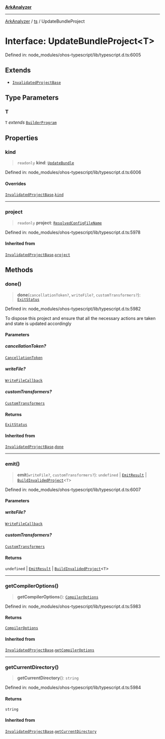 [**ArkAnalyzer**](../../../../README.md)

***

[ArkAnalyzer](../../../../globals.md) / [ts](../README.md) / UpdateBundleProject

# Interface: UpdateBundleProject\<T\>

Defined in: node\_modules/ohos-typescript/lib/typescript.d.ts:6005

## Extends

- [`InvalidatedProjectBase`](InvalidatedProjectBase.md)

## Type Parameters

### T

`T` *extends* [`BuilderProgram`](BuilderProgram.md)

## Properties

### kind

> `readonly` **kind**: [`UpdateBundle`](../enumerations/InvalidatedProjectKind.md#updatebundle)

Defined in: node\_modules/ohos-typescript/lib/typescript.d.ts:6006

#### Overrides

[`InvalidatedProjectBase`](InvalidatedProjectBase.md).[`kind`](InvalidatedProjectBase.md#kind)

***

### project

> `readonly` **project**: [`ResolvedConfigFileName`](../type-aliases/ResolvedConfigFileName.md)

Defined in: node\_modules/ohos-typescript/lib/typescript.d.ts:5978

#### Inherited from

[`InvalidatedProjectBase`](InvalidatedProjectBase.md).[`project`](InvalidatedProjectBase.md#project)

## Methods

### done()

> **done**(`cancellationToken?`, `writeFile?`, `customTransformers?`): [`ExitStatus`](../enumerations/ExitStatus.md)

Defined in: node\_modules/ohos-typescript/lib/typescript.d.ts:5982

To dispose this project and ensure that all the necessary actions are taken and state is updated accordingly

#### Parameters

##### cancellationToken?

[`CancellationToken`](CancellationToken.md)

##### writeFile?

[`WriteFileCallback`](../type-aliases/WriteFileCallback.md)

##### customTransformers?

[`CustomTransformers`](CustomTransformers.md)

#### Returns

[`ExitStatus`](../enumerations/ExitStatus.md)

#### Inherited from

[`InvalidatedProjectBase`](InvalidatedProjectBase.md).[`done`](InvalidatedProjectBase.md#done)

***

### emit()

> **emit**(`writeFile?`, `customTransformers?`): `undefined` \| [`EmitResult`](EmitResult.md) \| [`BuildInvalidedProject`](BuildInvalidedProject.md)\<`T`\>

Defined in: node\_modules/ohos-typescript/lib/typescript.d.ts:6007

#### Parameters

##### writeFile?

[`WriteFileCallback`](../type-aliases/WriteFileCallback.md)

##### customTransformers?

[`CustomTransformers`](CustomTransformers.md)

#### Returns

`undefined` \| [`EmitResult`](EmitResult.md) \| [`BuildInvalidedProject`](BuildInvalidedProject.md)\<`T`\>

***

### getCompilerOptions()

> **getCompilerOptions**(): [`CompilerOptions`](CompilerOptions.md)

Defined in: node\_modules/ohos-typescript/lib/typescript.d.ts:5983

#### Returns

[`CompilerOptions`](CompilerOptions.md)

#### Inherited from

[`InvalidatedProjectBase`](InvalidatedProjectBase.md).[`getCompilerOptions`](InvalidatedProjectBase.md#getcompileroptions)

***

### getCurrentDirectory()

> **getCurrentDirectory**(): `string`

Defined in: node\_modules/ohos-typescript/lib/typescript.d.ts:5984

#### Returns

`string`

#### Inherited from

[`InvalidatedProjectBase`](InvalidatedProjectBase.md).[`getCurrentDirectory`](InvalidatedProjectBase.md#getcurrentdirectory)
